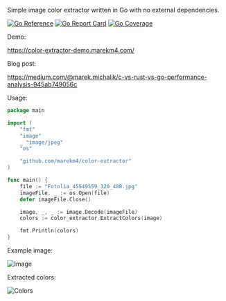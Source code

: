 Simple image color extractor written in Go with no external dependencies.

[![Go Reference](https://pkg.go.dev/badge/github.com/marekm4/color-extractor.svg)](https://pkg.go.dev/github.com/marekm4/color-extractor)
[![Go Report Card](https://goreportcard.com/badge/github.com/marekm4/color-extractor)](https://goreportcard.com/report/github.com/marekm4/color-extractor)
[![Go Coverage](https://github.com/marekm4/color-extractor/wiki/coverage.svg)](https://raw.githack.com/wiki/marekm4/color-extractor/coverage.html)

Demo:

https://color-extractor-demo.marekm4.com/

Blog post:

https://medium.com/@marek.michalik/c-vs-rust-vs-go-performance-analysis-945ab749056c

Usage:
```go
package main

import (
	"fmt"
	"image"
	_ "image/jpeg"
	"os"

	"github.com/marekm4/color-extractor"
)

func main() {
	file := "Fotolia_45549559_320_480.jpg"
	imageFile, _ := os.Open(file)
	defer imageFile.Close()

	image, _, _ := image.Decode(imageFile)
	colors := color_extractor.ExtractColors(image)

	fmt.Println(colors)
}
```

Example image:

![Image](https://raw.githubusercontent.com/marekm4/color-extractor/master/example/Fotolia_45549559_320_480.jpg)

Extracted colors:

![Colors](https://raw.githubusercontent.com/marekm4/color-extractor/master/example/colors.png)
